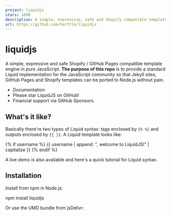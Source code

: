 ```yaml
---
project: liquidjs
stars: 1698
description: A simple, expressive, safe and Shopify compatible template engine in pure JavaScript.
url: https://github.com/harttle/liquidjs
---
```


liquidjs
========

A simple, expressive and safe Shopify / GitHub Pages compatible template engine in pure JavaScript. **The purpose of this repo** is to provide a standard Liquid implementation for the JavaScript community so that Jekyll sites, GitHub Pages and Shopify templates can be ported to Node.js without pain.

-   Documentation
-   Please star LiquidJS on GitHub!
-   Financial support via GitHub Sponsors.

What's it like?
---------------

Basically there're two types of Liquid syntax: tags enclosed by `{% %}` and outputs enclosed by `{{ }}`. A Liquid template looks like:

{% if username %}
  {{ username | append: ", welcome to LiquidJS!" | capitalize }}
{% endif %}

A live demo is also available and here's a quick tutorial for Liquid syntax.

Installation
------------

Install from npm in Node.js:

npm install liquidjs

Or use the UMD bundle from jsDelivr:

<script src\="https://cdn.jsdelivr.net/npm/liquidjs/dist/liquid.browser.min.js"\></script\>

Or render directly from CLI using npx:

npx liquidjs --template 'Hello, {{ name }}!' --context '{"name": "Snake"}'

For more details, refer to the Setup Guide.

Who's Using LiquidJS?
---------------------

-   Eleventy: Eleventy, a simpler static site generator.
-   Github Docs: The open-source repo for docs.github.com.
-   Opensense: The smarter way to send email.
-   Directus: an instant REST+GraphQL API and intuitive no-code data collaboration app for any SQL database.
-   Semgrep: Lightweight static analysis for many languages.
-   Rock: An open source CMS, Relationship Management System (RMS) and Church Management System (ChMS) all rolled into one.
-   Mitosis: Write components once, run everywhere. Compiles to React, Vue, Qwik, Solid, Angular, Svelte, and more.
-   Pattern Lab: a frontend workshop environment that helps you build, view, test, and showcase your design system's UI components.
-   Builder.io: the first and only headless CMS with a visual editor that lets you drag and drop with your components, directly within your current site or app. Completely API-driven, for cleaner code and simpler workflows.
-   Microsoft Power Pages: a secure, enterprise-grade, low-code software as a service (SaaS) platform for creating, hosting, and administering modern external-facing business websites.
-   Azure API Management developer portal: an automatically generated, fully customizable website with the documentation of your APIs.
-   WISMOlabs: Post Purchase Experience platform for eCommerce retailers enhancing customer satisfaction by using LiquidJS to provide customizable post-purchase experiences through programmable email, SMS, order tracking pages, and webhooks.

Feel free to create a PR or contact me to add your use case into this list!

Financial Support
-----------------

If you personally love LiquidJS or it's benefiting your business, please consider financially support us via GitHub Sponsors. Special thanks to our sponsors!

  
**Opensense**

  
**Eleventy**

  
**Peter deHaan**

  
**Touchless**

  
**Dropkiq**

  
**Dailycontributors**

  
**Serkan Holat**

  
**amit777**

  
**Khaled Salem**

  
**Sentry**

  
**Checkout Blocks**

  
**Customer IO**

  
**Emmanuel Cartelli**  

  
**Microsoft**  

  
**PakStyle.pk**

  
**Syntax Podcast**

  
**Cartelli Emmanuel**

  
**EscortA.com**

  
**Chudovo**

Contributors ✨
--------------

Want to contribute? see Contribution Guidelines. Thanks goes to these wonderful people:

  
**Jun Yang**  
🚧 💻

  
**chenos**  
💻

  
**Zach Leatherman**  
🐛

  
**Tim Hardy**  
💻

  
**Paul Robert Lloyd**  
💻 🐛

  
**Alec Larson**  
💻

  
**Patrick Malouin**  
💻 📖

  
**jaswrks**  
💻

  
**三三**  
💻 🤔

  
**ssendev**  
💻 📖

  
**wojtask9**  
💻

  
**Andrew Barclay**  
💻

  
**Cory Mawhorter**  
💻

  
**Mehdi Jaffery**  
💻

  
**Robin Bijlani**  
💻 🐛

  
**Ryan Kennedy**  
💻

  
**Sami Kukkonen**  
💻

  
**Scott Santucci**  
💻

  
**Steven**  
💡 💻

  
**azu**  
📖

  
**Joonas**  
💻

  
**Jamel A.**  
💻

  
**Brandon Pittman**  
💻

  
**tgrandgent**  
💻

  
**Martin Schuster**  
💻

  
**Ray**  
⚠️ 💻

  
**Cristofer Gonzales**  
💻

  
**Raymond Camden**  
📖

  
**Steve Stedman**  
📖

  
**Anthony Ciccarello**  
📖

  
**Bogdan Chadkin**  
💻

  
**Tejas Manohar**  
💻

  
**Peter deHaan**  
📖

  
**amit777**  
💻

  
**Steffen Schuldenzucker**  
💻

  
**Pixcell**  
💻

  
**Jason Etcovitch**  
💻

  
**ZC**  
📖

  
**Memmie Lenglet**  
💻

  
**ilhamdev0**  
📖

  
**一饮一啄皆是人生**  
📖

  
**Amit Agarwal**  
📖

  
**Laurin Quast**  
💻

  
**Matt Vague**  
💻

  
**Liam Bigelow**  
💻

  
**Jason Kurian**  
📖

  
**d pham (they/them)**  
📖

  
**Aleksandr Hovhannisyan**  
💻

  
**jg-rp**  
💻

  
**Ameya Apte**  
💻

  
**tbdrz**  
📖

  
**Santi Albo**  
📖 💻

  
**Yahang Wu**  
📖

  
**hongl**  
📖

  
**zxx-457**  
📖

  
**prassie**  
📖

  
**Slav Ivanov**  
💻

  
**Daniel Rosenberg**  
💻

  
**bobgubko**  
💻

  
**BaNgan**  
📖

  
**Mahyar Pasarzangene**  
📖

  
**Tomáš Hübelbauer**  
💻 📖

  
**Jason Garber**  
💻

  
**Nick Reilingh**  
📖

  
**Francisco Soto**  
💻

  
**David LJ**  
📖

  
**Rasmus Wriedt Larsen**  
📖

  
**Bruno Carvalho**  
💻

  
**傅鹏**  
💻

  
**Joel Hamilton**  
💻

  
**Max Medve**  
💻

  
**Cosmin Popovici**  
📖

  
**Adam Tanner**  
💻

  
**Guillermo Casal Caro**  
💻

  
**Josh Soref**  
📖

  
**Koen**  
💻

  
**Matthieu Bacconnier**  
📖

  
**Tim van Dam**  
💻

  
**Ed Hanton**  
📖

  
**Vlad GURDIGA**  
📖

  
**裸奔狂甩丁丁**  
📖
